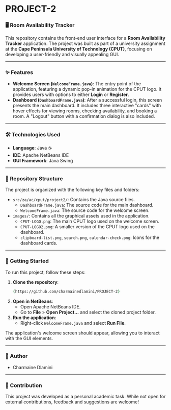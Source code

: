 # PROJECT-2
### 🖥️ Room Availability Tracker

This repository contains the front-end user interface for a **Room Availability Tracker** application. The project was built as part of a university assignment at the **Cape Peninsula University of Technology (CPUT)**, focusing on developing a user-friendly and visually appealing GUI.

-----

### ✨ Features

  * **Welcome Screen (`WelcomeFrame.java`)**: The entry point of the application, featuring a dynamic pop-in animation for the CPUT logo. It provides users with options to either **Login** or **Register**.
  * **Dashboard (`DashboardFrame.java`)**: After a successful login, this screen presents the main dashboard. It includes three interactive "cards" with hover effects for viewing rooms, checking availability, and booking a room. A "Logout" button with a confirmation dialog is also included.

-----

### 🛠️ Technologies Used

  * **Language**: Java ☕
  * **IDE**: Apache NetBeans IDE
  * **GUI Framework**: Java Swing

-----

### 📂 Repository Structure

The project is organized with the following key files and folders:

  * `src/za/ac/cput/project2/`: Contains the Java source files.
      * `DashboardFrame.java`: The source code for the main dashboard.
      * `WelcomeFrame.java`: The source code for the welcome screen.
  * `images/`: Contains all the graphical assets used in the application.
      * `CPUT-LOGO.png`: The main CPUT logo used on the welcome screen.
      * `CPUT-LOGO2.png`: A smaller version of the CPUT logo used on the dashboard.
      * `clipboard-list.png`, `search.png`, `calendar-check.png`: Icons for the dashboard cards.

-----

### 🚀 Getting Started

To run this project, follow these steps:

1.  **Clone the repository**:
    ```bash
    (https://github.com/charmainedlamini/PROJECT-2)
    ```
2.  **Open in NetBeans**:
      * Open Apache NetBeans IDE.
      * Go to **File** \> **Open Project...** and select the cloned project folder.
3.  **Run the application**:
      * Right-click `WelcomeFrame.java` and select **Run File**.

The application's welcome screen should appear, allowing you to interact with the GUI elements.

-----

### 👤 Author

  * Charmaine Dlamini

-----

### 🤝 Contribution

This project was developed as a personal academic task. While not open for external contributions, feedback and suggestions are welcome\!
